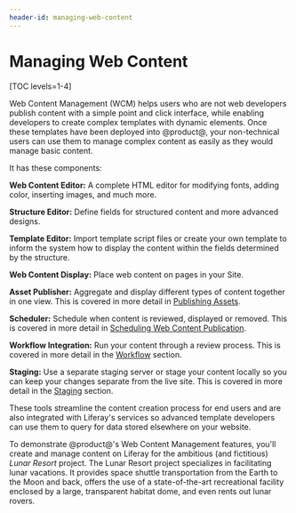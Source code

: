 ```yaml
---
header-id: managing-web-content
---
```


# Managing Web Content

[TOC levels=1-4]

Web Content Management (WCM) helps users who are not web developers publish
content with a simple point and click interface, while enabling developers to
create complex templates with dynamic elements. Once these templates have been
deployed into @product@, your non-technical users can use them to manage complex
content as easily as they would manage basic content.

It has these components: 

**Web Content Editor:** A complete HTML editor for modifying fonts, adding
color, inserting images, and much more.

**Structure Editor:** Define fields for structured content and more advanced
designs.

**Template Editor:** Import template script files or create your own template to
inform the system how to display the content within the fields determined by the
structure.

**Web Content Display:** Place web content on pages in your Site.

**Asset Publisher:** Aggregate and display different types of content together
in one view. This is covered in more detail in 
[Publishing Assets](/docs/7-2/user/-/knowledge_base/u/publishing-assets).

**Scheduler:** Schedule when content is reviewed, displayed or removed. This
is covered in more detail in 
[Scheduling Web Content Publication](/docs/7-2/user/-/knowledge_base/u/scheduling-web-content-publication).

**Workflow Integration:** Run your content through a review process. This is
covered in more detail in the
[Workflow](/docs/7-2/user/-/knowledge_base/u/workflow) section.

**Staging:** Use a separate staging server or stage your content locally so you
can keep your changes separate from the live site. This is covered in more
detail in the [Staging](/docs/7-2/user/-/knowledge_base/u/staging) section.

These tools streamline the content creation process for end users and are also
integrated with Liferay's services so advanced template developers can use them
to query for data stored elsewhere on your website.

To demonstrate @product@'s Web Content Management features, you'll create
and manage content on Liferay for the ambitious (and fictitious) *Lunar Resort*
project. The Lunar Resort project specializes in facilitating lunar vacations.
It provides space shuttle transportation from the Earth to the Moon and back,
offers the use of a state-of-the-art recreational facility enclosed by a large,
transparent habitat dome, and even rents out lunar rovers.
